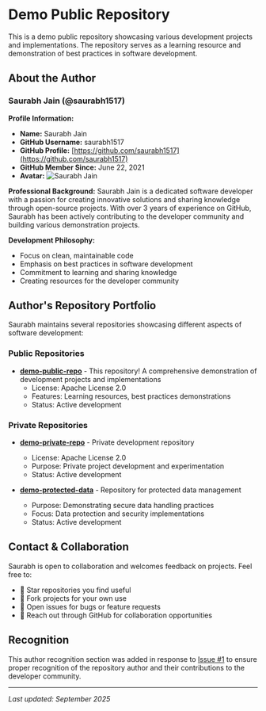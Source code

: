 # Demo Public Repository

This is a demo public repository showcasing various development projects and implementations. The repository serves as a learning resource and demonstration of best practices in software development.

## About the Author

### Saurabh Jain (@saurabh1517)

**Profile Information:**
- **Name:** Saurabh Jain
- **GitHub Username:** saurabh1517
- **GitHub Profile:** [https://github.com/saurabh1517](https://github.com/saurabh1517)
- **GitHub Member Since:** June 22, 2021
- **Avatar:** ![Saurabh Jain](https://avatars.githubusercontent.com/u/86323391?v=4)

**Professional Background:**
Saurabh Jain is a dedicated software developer with a passion for creating innovative solutions and sharing knowledge through open-source projects. With over 3 years of experience on GitHub, Saurabh has been actively contributing to the developer community and building various demonstration projects.

**Development Philosophy:**
- Focus on clean, maintainable code
- Emphasis on best practices in software development
- Commitment to learning and sharing knowledge
- Creating resources for the developer community

## Author's Repository Portfolio

Saurabh maintains several repositories showcasing different aspects of software development:

### Public Repositories
- **[demo-public-repo](https://github.com/saurabh1517/demo-public-repo)** - This repository! A comprehensive demonstration of development projects and implementations
  - License: Apache License 2.0
  - Features: Learning resources, best practices demonstrations
  - Status: Active development

### Private Repositories
- **[demo-private-repo](https://github.com/saurabh1517/demo-private-repo)** - Private development repository
  - License: Apache License 2.0
  - Purpose: Private project development and experimentation
  - Status: Active development

- **[demo-protected-data](https://github.com/saurabh1517/demo-protected-data)** - Repository for protected data management
  - Purpose: Demonstrating secure data handling practices
  - Focus: Data protection and security implementations
  - Status: Active development

## Contact & Collaboration

Saurabh is open to collaboration and welcomes feedback on projects. Feel free to:

- 🌟 Star repositories you find useful
- 🍴 Fork projects for your own use
- 📝 Open issues for bugs or feature requests
- 💬 Reach out through GitHub for collaboration opportunities

## Recognition

This author recognition section was added in response to [Issue #1](https://github.com/saurabh1517/demo-public-repo/issues/1) to ensure proper recognition of the repository author and their contributions to the developer community.

---

*Last updated: September 2025*